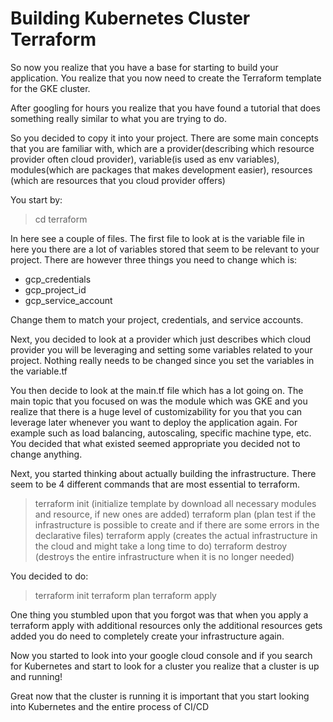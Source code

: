 # Building Kubernetes Cluster Terraform

So now you realize that you have a base for starting to build your application. You realize that you now need to create the Terraform template for the GKE cluster. 

After googling for hours you realize that you have found a tutorial that does something really similar to what you are trying to do. 

So you decided to copy it into your project. There are some main concepts that you are familiar with, which are a provider(describing which resource provider often cloud provider), variable(is used as env variables), modules(which are packages that makes development easier), resources (which are resources that you cloud provider offers) 

You start by:

> cd terraform

In here see a couple of files. The first file to look at is the variable file in here you there are a lot of variables stored that seem to be relevant to your project. There are however three things you need to change which is:

- gcp_credentials
- gcp_project_id
- gcp_service_account


Change them to match your project, credentials, and service accounts.

Next, you decided to look at a provider which just describes which cloud provider you will be leveraging and setting some variables related to your project. Nothing really needs to be changed since you set the variables in the variable.tf

You then decide to look at the main.tf file which has a lot going on. The main topic that you focused on was the module which was GKE and you realize that there is a huge level of customizability for you that you can leverage later whenever you want to deploy the application again. For example such as load balancing, autoscaling, specific machine type, etc. You decided that what existed seemed appropriate you decided not to change anything.

Next, you started thinking about actually building the infrastructure. There seem to be 4 different commands that are most essential to terraform.

> terraform init (initialize template by download all necessary modules and resource, if new ones are added)
> terraform plan (plan test if the infrastructure is possible to create and if there are some errors in the declarative files)
> terraform apply (creates the actual infrastructure in the cloud and might take a long time to do)
> terraform destroy (destroys the entire infrastructure when it is no longer needed)


You decided to do:

> terraform init
> terraform plan
> terraform apply

One thing you stumbled upon that you forgot was that when you apply a terraform apply with additional resources only the additional resources gets added you do need to completely create your infrastructure again.

Now you started to look into your google cloud console and if you search for Kubernetes and start to look for a cluster you realize that a cluster is up and running!

Great now that the cluster is running it is important that you start looking into Kubernetes and the entire process of CI/CD